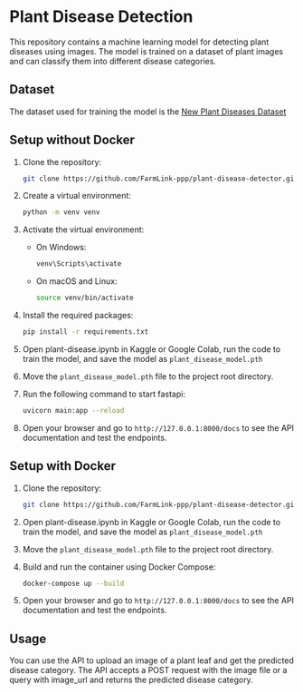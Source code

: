 # Plant Disease Detection

This repository contains a machine learning model for detecting plant diseases using images. The model is trained on a dataset of plant images and can classify them into different disease categories.

## Dataset

The dataset used for training the model is the [New Plant Diseases Dataset](https://www.kaggle.com/datasets/vipoooool/new-plant-diseases-dataset)

## Setup without Docker

1. Clone the repository:

   ```bash
   git clone https://github.com/FarmLink-ppp/plant-disease-detector.git
   ```

2. Create a virtual environment:

   ```bash
   python -m venv venv
   ```

3. Activate the virtual environment:

   - On Windows:

     ```bash
     venv\Scripts\activate
     ```

   - On macOS and Linux:

     ```bash
     source venv/bin/activate
     ```

4. Install the required packages:

   ```bash
   pip install -r requirements.txt
   ```

5. Open plant-disease.ipynb in Kaggle or Google Colab, run the code to train the model, and save the model as `plant_disease_model.pth`

6. Move the `plant_disease_model.pth` file to the project root directory.

7. Run the following command to start fastapi:

   ```bash
   uvicorn main:app --reload
   ```

8. Open your browser and go to `http://127.0.0.1:8000/docs` to see the API documentation and test the endpoints.

## Setup with Docker

1. Clone the repository:

   ```bash
   git clone https://github.com/FarmLink-ppp/plant-disease-detector.git
   ```

2. Open plant-disease.ipynb in Kaggle or Google Colab, run the code to train the model, and save the model as `plant_disease_model.pth`

3. Move the `plant_disease_model.pth` file to the project root directory.

4. Build and run the container using Docker Compose:

   ```bash
   docker-compose up --build
   ```

5. Open your browser and go to `http://127.0.0.1:8000/docs` to see the API documentation and test the endpoints.

## Usage

You can use the API to upload an image of a plant leaf and get the predicted disease category. The API accepts a POST request with the image file or a query with image_url and returns the predicted disease category.
